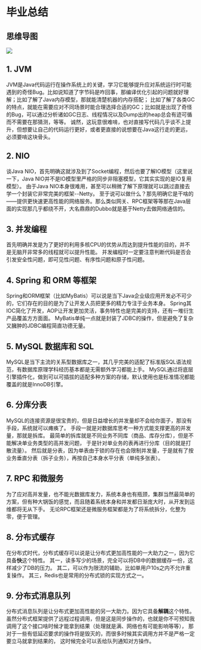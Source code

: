 # 毕业总结

## 思维导图

![](http://img.yelizi.top/e565d10e-5264-41cf-b80c-143df1ef6524.jpg$xyz)

## 1. JVM

JVM是Java代码运行在操作系统上的关键，学习它能够提升应对系统运行时可能遇到的奇怪Bug。比如说知道了字节码是咋回事，那编译优化引起的问题就好理解；比如了解了Java内存模型，那就能清楚机器的内存搭配；
比如了解了各类GC的特点，就能在需要应对不同场景时能合理选择合适的GC；比如就是出现了奇怪的Bug，可以通过分析诸如GC日志、线程情况以及Dump出的heap总会有迹可循而不需要在那猜测，等等。
诚然，这玩意很难啃，也对直接写代码几乎谈不上提升，但想要让自己的代码运行更好，或者更直接的说想要在Java这行走的更远，必须要啃这块骨头。

## 2. NIO

谈Java NIO，首先明确这就涉及到了Socket编程，然后也要了解IO模型（这里说一下，Java NIO并不是IO模型里严格的同步非阻塞模型，它其实实现的是IO复用模型）。
由于Java NIO本身很难用，甚至可以稍微了解下原理就可以跳过直接去学一个封装它非常完美的框架--Netty。
至于说可以做什么？那先明确它是干啥的——提供更快速更高性能的网络服务。那么类似网关、RPC框架等等那在Java层面的实现那几乎都绕不开，大名鼎鼎的Dubbo就是基于Netty去做网络通信的。

## 3. 并发编程

首先明确并发是为了更好的利用多核CPU的优势从而达到提升性能的目的，并不是无脑开非常多的线程就可以提升性能。
并发编程时一定要注意判断代码是否会引发安全性问题，即可见性问题、有序性问题和原子性问题。


## 4. Spring 和 ORM 等框架

Spring和ORM框架（比如MyBatis）可以说是当下Java企业级应用开发必不可少的，它们存在的目的是为了让开发人员把更多的精力专注于业务本身。
Spring其IOC简化了开发，AOP让开发更加灵活，事务特性也是完美的支持，还有一堆衍生产品覆盖方方面面。
MyBatis单纯一点就是封装了JDBC的操作，但是避免了复杂又臃肿的JDBC编程简直功德无量。

## 5. MySQL 数据库和 SQL

MySQL是当下主流的关系型数据库之一，其几乎完美的适配了标准版SQL语法规范，有数据库原理学科经历基本都是无需额外学习都能上手。
MySQL通过将底层引擎插件化，做到可以可插拔的适配多种方案的存储，默认使用也是标准情况都能覆盖的就是InnoDB引擎。

## 6. 分库分表

MySQL的连接资源是很宝贵的，但是日益增长的并发量却不会给你面子，那没有手段，系统就可以瘫痪了。
手段一就是对数据库思考一种方式能支撑更高的并发量，那就是拆库。
最简单的拆库就是不同业务不同库（商品、库存分库），但是不能解决单业务类型的高并发问题，
于是针对单业务的表再进行分库（目的就是打散流量）。
然后就是分表，因为单表由于锁的存在也会限制并发量，于是就有了按业务垂直分表（拆子业务），再按自己本身水平分表（单纯多张表）。

## 7. RPC 和微服务

为了应对高并发量，也不能光数据库发力，系统本身也有瓶颈，集群当然最简单的方案，但有种大锅饭的感觉，而且随着系统本身和并发都日渐庞大时，从开发到运维都将无从下手。
无论RPC框架还是微服务框架都是为了将系统拆分，化整为零，便于管理。

## 8. 分布式缓存

在分布式时代，分布式缓存可以说是让分布式更加高性能的一大助力之一，因为它具备**快**这个特性。
其一，读多写少的场景，完全可以将DB中的数据缓存一份，这样减少了DB的压力。
其二，可以作为限流的辅助，比如单用户10s之内不允许重复操作。
其三，Redis也是常用的分布式锁的实现方式之一。

## 9. 分布式消息队列

分布式消息队列是让分布式更加高性能的另一大助力。因为它具备**解耦**这个特性。
虽然分布式框架提供了远程过程调用，但是这是同步操作的，也就是你不可预知我调用了这个接口啥时候才能拿到结果（处理就是满、网络也有可能影响等等），
那对于一些有低延迟要求的操作将是毁灭的，而很多时候其实调用方并不是严格一定要立马就拿到结果的，
这时候完全可以丢给队列通知对方操作。